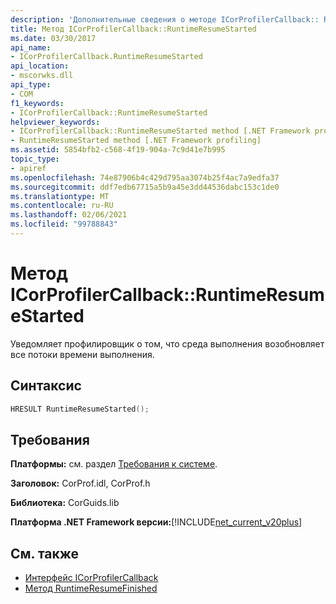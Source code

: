 ```yaml
---
description: 'Дополнительные сведения о методе ICorProfilerCallback:: RuntimeResumeStarted'
title: Метод ICorProfilerCallback::RuntimeResumeStarted
ms.date: 03/30/2017
api_name:
- ICorProfilerCallback.RuntimeResumeStarted
api_location:
- mscorwks.dll
api_type:
- COM
f1_keywords:
- ICorProfilerCallback::RuntimeResumeStarted
helpviewer_keywords:
- ICorProfilerCallback::RuntimeResumeStarted method [.NET Framework profiling]
- RuntimeResumeStarted method [.NET Framework profiling]
ms.assetid: 5854bfb2-c568-4f19-904a-7c9d41e7b995
topic_type:
- apiref
ms.openlocfilehash: 74e87906b4c429d795aa3074b25f4ac7a9edfa37
ms.sourcegitcommit: ddf7edb67715a5b9a45e3dd44536dabc153c1de0
ms.translationtype: MT
ms.contentlocale: ru-RU
ms.lasthandoff: 02/06/2021
ms.locfileid: "99788843"
---
```

# <a name="icorprofilercallbackruntimeresumestarted-method"></a>Метод ICorProfilerCallback::RuntimeResumeStarted

Уведомляет профилировщик о том, что среда выполнения возобновляет все потоки времени выполнения.  
  
## <a name="syntax"></a>Синтаксис  
  
```cpp  
HRESULT RuntimeResumeStarted();  
```  
  
## <a name="requirements"></a>Требования  

 **Платформы:** см. раздел [Требования к системе](../../get-started/system-requirements.md).  
  
 **Заголовок:** CorProf.idl, CorProf.h  
  
 **Библиотека:** CorGuids.lib  
  
 **Платформа .NET Framework версии:**[!INCLUDE[net_current_v20plus](../../../../includes/net-current-v20plus-md.md)]  
  
## <a name="see-also"></a>См. также

- [Интерфейс ICorProfilerCallback](icorprofilercallback-interface.md)
- [Метод RuntimeResumeFinished](icorprofilercallback-runtimeresumefinished-method.md)
